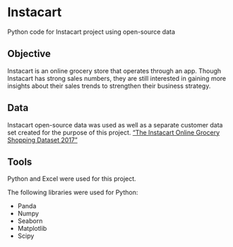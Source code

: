 # Instacart
Python code for Instacart project using open-source data
## Objective
Instacart is an online grocery store that operates through an app. Though Instacart has strong sales numbers, they are still interested in gaining more insights about their sales trends to strengthen their business strategy. 
## Data
Instacart open-source data was used as well as a separate customer data set created for the purpose of this project.
[“The Instacart Online Grocery Shopping Dataset 2017”](https://s3.amazonaws.com/coach-courses-us/public/courses/data-immersion/A4/A4_Data_Assets/4.3_orders_products.zip)
## Tools
Python and Excel were used for this project. 

The following libraries were used for Python:
- Panda
- Numpy
- Seaborn
- Matplotlib
- Scipy

